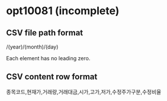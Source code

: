 # opt10081 (incomplete)

## CSV file path format
/(year)/(month)/(day)

Each element has no leading zero.

## CSV content row format
종목코드,현재가,거래량,거래대금,시가,고가,저가,수정주가구분,수정비율
